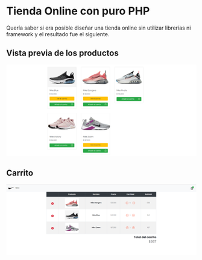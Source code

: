 # Tienda Online con puro PHP
Quería saber si era posible diseñar una tienda online sin utilizar librerías ni framework y el resultado fue el siguiente.





## Vista previa de los productos


![](productoss.png/)



## Carrito

![](carrito.png/)



